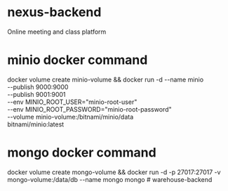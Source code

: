 # nexus-backend

Online meeting and class platform

# minio docker command

docker volume create minio-volume && docker run -d --name minio \
 --publish 9000:9000 \
 --publish 9001:9001 \
 --env MINIO_ROOT_USER="minio-root-user" \
 --env MINIO_ROOT_PASSWORD="minio-root-password" \
 --volume minio-volume:/bitnami/minio/data \
 bitnami/minio:latest

# mongo docker command

docker volume create mongo-volume && docker run -d -p 27017:27017 -v mongo-volume:/data/db --name mongo mongo
#   w a r e h o u s e - b a c k e n d  
 